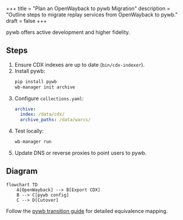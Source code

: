 +++
title = "Plan an OpenWayback to pywb Migration"
description = "Outline steps to migrate replay services from OpenWayback to pywb."
draft = false
+++

<script type="application/ld+json">
{
  "@context": "https://schema.org",
  "@type": "FAQPage",
  "mainEntity": [{
    "@type": "Question",
    "@id": "https://wayback.dev/faq/openwayback-to-pywb",
    "name": "How do I migrate from OpenWayback to pywb?",
    "acceptedAnswer": {
      "@type": "Answer",
      "text": "Export CDX indexes, install pywb, configure collections.yaml pointing to your WARCs, and reroute access points so users hit pywb while OpenWayback stays available during the cutover."
    }
  }]
}
</script>

pywb offers active development and higher fidelity.

## Steps
1. Ensure CDX indexes are up to date (`bin/cdx-indexer`).
2. Install pywb:
   ```bash
   pip install pywb
   wb-manager init archive
   ```
3. Configure `collections.yaml`:
   ```yaml
   archive:
     index: /data/cdx/
     archive_paths: /data/warcs/
   ```
4. Test locally:
   ```bash
   wb-manager run
   ```
5. Update DNS or reverse proxies to point users to pywb.

## Diagram

```mermaid
flowchart TD
    A[OpenWayback] --> B[Export CDX]
    B --> C[pywb config]
    C --> D[Cutover]
```

Follow the [pywb transition guide](https://pywb.readthedocs.io/en/latest/manual/owb-transition.html) for detailed equivalence mapping.
